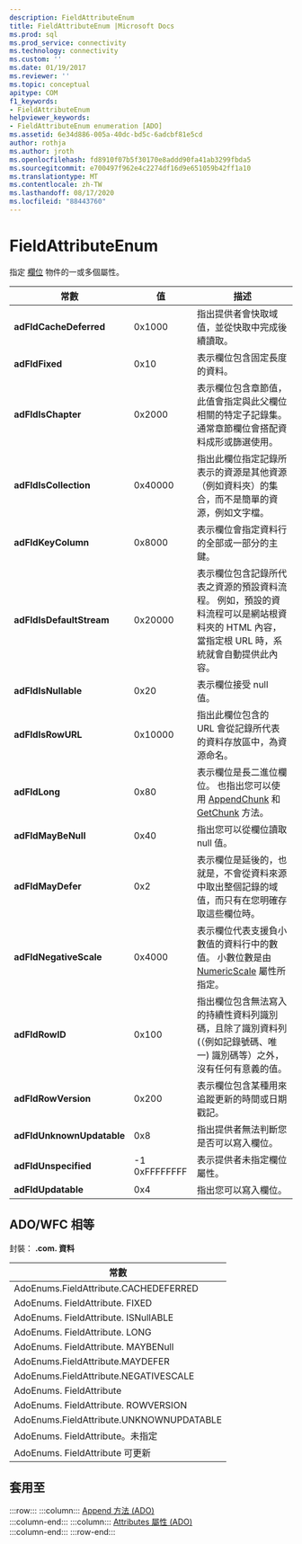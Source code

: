 ```yaml
---
description: FieldAttributeEnum
title: FieldAttributeEnum |Microsoft Docs
ms.prod: sql
ms.prod_service: connectivity
ms.technology: connectivity
ms.custom: ''
ms.date: 01/19/2017
ms.reviewer: ''
ms.topic: conceptual
apitype: COM
f1_keywords:
- FieldAttributeEnum
helpviewer_keywords:
- FieldAttributeEnum enumeration [ADO]
ms.assetid: 6e34d886-005a-40dc-bd5c-6adcbf81e5cd
author: rothja
ms.author: jroth
ms.openlocfilehash: fd8910f07b5f30170e8addd90fa41ab3299fbda5
ms.sourcegitcommit: e700497f962e4c2274df16d9e651059b42ff1a10
ms.translationtype: MT
ms.contentlocale: zh-TW
ms.lasthandoff: 08/17/2020
ms.locfileid: "88443760"
---
```

# <a name="fieldattributeenum"></a>FieldAttributeEnum
指定 [欄位](../../../ado/reference/ado-api/field-object.md) 物件的一或多個屬性。  
  
|常數|值|描述|  
|--------------|-----------|-----------------|  
|**adFldCacheDeferred**|0x1000|指出提供者會快取域值，並從快取中完成後續讀取。|  
|**adFldFixed**|0x10|表示欄位包含固定長度的資料。|  
|**adFldIsChapter**|0x2000|表示欄位包含章節值，此值會指定與此父欄位相關的特定子記錄集。 通常章節欄位會搭配資料成形或篩選使用。|  
|**adFldIsCollection**|0x40000|指出此欄位指定記錄所表示的資源是其他資源（例如資料夾）的集合，而不是簡單的資源，例如文字檔。|  
|**adFldKeyColumn**|0x8000|表示欄位會指定資料行的全部或一部分的主鍵。|  
|**adFldIsDefaultStream**|0x20000|表示欄位包含記錄所代表之資源的預設資料流程。 例如，預設的資料流程可以是網站根資料夾的 HTML 內容，當指定根 URL 時，系統就會自動提供此內容。|  
|**adFldIsNullable**|0x20|表示欄位接受 null 值。|  
|**adFldIsRowURL**|0x10000|指出此欄位包含的 URL 會從記錄所代表的資料存放區中，為資源命名。|  
|**adFldLong**|0x80|表示欄位是長二進位欄位。 也指出您可以使用 [AppendChunk](../../../ado/reference/ado-api/appendchunk-method-ado.md) 和 [GetChunk](../../../ado/reference/ado-api/getchunk-method-ado.md) 方法。|  
|**adFldMayBeNull**|0x40|指出您可以從欄位讀取 null 值。|  
|**adFldMayDefer**|0x2|表示欄位是延後的，也就是，不會從資料來源中取出整個記錄的域值，而只有在您明確存取這些欄位時。|  
|**adFldNegativeScale**|0x4000|表示欄位代表支援負小數值的資料行中的數值。 小數位數是由 [NumericScale](../../../ado/reference/ado-api/numericscale-property-ado.md) 屬性所指定。|  
|**adFldRowID**|0x100|指出欄位包含無法寫入的持續性資料列識別碼，且除了識別資料列 (（例如記錄號碼、唯一) 識別碼等）之外，沒有任何有意義的值。|  
|**adFldRowVersion**|0x200|表示欄位包含某種用來追蹤更新的時間或日期戳記。|  
|**adFldUnknownUpdatable**|0x8|指出提供者無法判斷您是否可以寫入欄位。|  
|**adFldUnspecified**|-1 0xFFFFFFFF|表示提供者未指定欄位屬性。|  
|**adFldUpdatable**|0x4|指出您可以寫入欄位。|  
  
## <a name="adowfc-equivalent"></a>ADO/WFC 相等  
 封裝： **.com. 資料**  
  
|常數|  
|--------------|  
|AdoEnums.FieldAttribute.CACHEDEFERRED|  
|AdoEnums. FieldAttribute. FIXED|  
|AdoEnums. FieldAttribute. ISNullABLE|  
|AdoEnums. FieldAttribute. LONG|  
|AdoEnums. FieldAttribute. MAYBENull|  
|AdoEnums.FieldAttribute.MAYDEFER|  
|AdoEnums.FieldAttribute.NEGATIVESCALE|  
|AdoEnums. FieldAttribute|  
|AdoEnums. FieldAttribute. ROWVERSION|  
|AdoEnums.FieldAttribute.UNKNOWNUPDATABLE|  
|AdoEnums. FieldAttribute。未指定|  
|AdoEnums. FieldAttribute 可更新|  
  
## <a name="applies-to"></a>套用至  

:::row:::
    :::column:::
        [Append 方法 (ADO)](../../../ado/reference/ado-api/append-method-ado.md)  
    :::column-end:::
    :::column:::
        [Attributes 屬性 (ADO)](../../../ado/reference/ado-api/attributes-property-ado.md)  
    :::column-end:::
:::row-end:::
